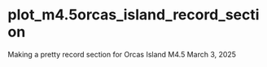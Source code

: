 # plot_m4.5orcas_island_record_section
Making a pretty record section for Orcas Island M4.5  March 3, 2025

